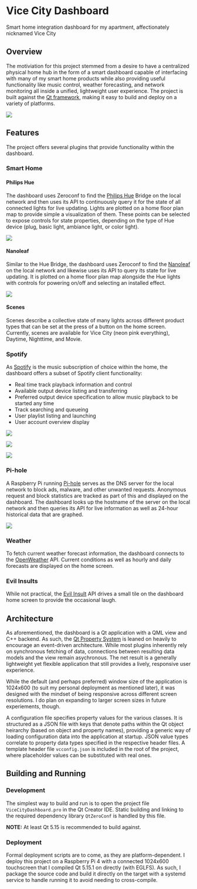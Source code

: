 # Vice City Dashboard

Smart home integration dashboard for my apartment, affectionately nicknamed Vice City

## Overview

The motiviation for this project stemmed from a desire to have a centralized physical home hub in the form of a smart dashboard capable of interfacing with many of my smart home products while also providing useful functionality like music control, weather forecasting, and network monitoring all inside a unified, lightweight user experience. The project is built against the [Qt framework](https://www.qt.io), making it easy to build and deploy on a variety of platforms.

![](resources/screenshots/home.png)

## Features

The project offers several plugins that provide functionality within the dashboard.

### Smart Home

#### Philips Hue

The dashboard uses Zeroconf to find the [Philips Hue](https://www.philips-hue.com) Bridge on the local network and then uses its API to continuously query it for the state of all connected lights for live updating. Lights are plotted on a home floor plan map to provide simple a visualization of them. These points can be selected to expose controls for state properties, depending on the type of Hue device (plug, basic light, ambiance light, or color light).

![](resources/screenshots/hue.png)

#### Nanoleaf

Similar to the Hue Bridge, the dashboard uses Zeroconf to find the [Nanoleaf](https://nanoleaf.me) on the local network and likewise uses its API to query its state for live updating. It is plotted on a home floor plan map alongside the Hue lights with controls for powering on/off and selecting an installed effect.

![](resources/screenshots/nanoleaf.png)

#### Scenes

Scenes describe a collective state of many lights across different product types that can be set at the press of a button on the home screen. Currently, scenes are available for Vice City (neon pink everything), Daytime, Nighttime, and Movie.

### Spotify

As [Spotify](https://www.spotify.com) is the music subscription of choice within the home, the dashboard offers a subset of Spotify client functionality:

- Real time track playback information and control
- Available output device listing and transferring
- Preferred output device specification to allow music playback to be started any time
- Track searching and queueing
- User playlist listing and launching
- User account overview display

![](resources/screenshots/now-playing.png)

![](resources/screenshots/search.png)

![](resources/screenshots/playlists.png)

### Pi-hole

A Raspberry Pi running [Pi-hole](https://pi-hole.net) serves as the DNS server for the local network to block ads, malware, and other unwanted requests. Anonymous request and block statistics are tracked as part of this and displayed on the dashboard. The dashboard looks up the hostname of the server on the local network and then queries its API for live information as well as 24-hour historical data that are graphed.

![](resources/screenshots/pihole.png)

### Weather

To fetch current weather forecast information, the dashboard connects to the [OpenWeather](https://openweathermap.org) API. Current conditions as well as hourly and daily forecasts are displayed on the home screen.

### Evil Insults

While not practical, the [Evil Insult](https://evilinsult.com) API drives a small tile on the dashboard home screen to provide the occasional laugh.

## Architecture

As aforementioned, the dashboard is a Qt application with a QML view and C++ backend. As such, the [Qt Property System](https://doc.qt.io/qt-5/properties.html) is leaned on heavily to encourage an event-driven architecture. While most plugins inherently rely on synchronous fetching of data, connections between resulting data models and the view remain asychronous. The net result is a generally lightweight yet flexible application that still provides a lively, responsive user experience.

While the default (and perhaps preferred) window size of the application is 1024x600 (to suit my personal deployment as mentioned later), it was designed with the mindset of being responsive across different screen resolutions. I do plan on expanding to larger screen sizes in future experiements, though.

A configuration file specifies property values for the various classes. It is structured as a JSON file with keys that denote paths within the Qt object heirarchy (based on object and property names), providing a generic way of loading configuration data into the application at startup. JSON value types correlate to property data types specified in the respective header files. A template header file `vcconfig.json` is included in the root of the project, where placeholder values can be substituted with real ones.

## Building and Running

### Development

The simplest way to build and run is to open the project file `ViceCityDashboard.pro` in the Qt Creator IDE. Static building and linking to the required dependency library `QtZeroConf` is handled by this file.

**NOTE:** At least Qt 5.15 is recommended to build against.

### Deployment

Formal deployment scripts are to come, as they are platform-dependent. I deploy this project on a Raspberry Pi 4 with a connected 1024x600 touchscreen that I compiled Qt 5.15.1 on directly (with EGLFS). As such, I package the source code and build it directly on the target with a systemd service to handle running it to avoid needing to cross-compile.

